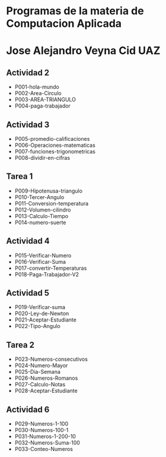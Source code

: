 # Programas de la materia de Computacion Aplicada
# Jose Alejandro Veyna Cid UAZ

## Actividad 2
- P001-hola-mundo
- P002-Area-Circulo
- P003-AREA-TRIANGULO
- P004-paga-trabajador

## Actividad 3
- P005-promedio-calificaciones
- P006-Operaciones-matematicas
- P007-funciones-trigonometricas
- P008-dividir-en-cifras

## Tarea 1
- P009-Hipotenusa-triangulo
- P010-Tercer-Angulo
- P011-Conversion-temperatura
- P012-Volumen-cilindro
- P013-Calculo-Tiempo
- P014-numero-suerte

## Actividad 4
- P015-Verificar-Numero
- P016-Verificar-Suma
- P017-convertir-Temperaturas
- P018-Paga-Trabajador-V2

## Actividad 5
- P019-Verificar-suma
- P020-Ley-de-Newton
- P021-Aceptar-Estudiante
- P022-Tipo-Angulo

## Tarea 2
- P023-Numeros-consecutivos
- P024-Numero-Mayor
- P025-Dia-Semana
- P026-Numeros-Romanos
- P027-Calculo-Notas
- P028-Aceptar-Estudiante

## Actividad 6
- P029-Numeros-1-100
- P030-Numeros-100-1
- P031-Numeros-1-200-10
- P032-Numeros-Suma-100
- P033-Conteo-Numeros